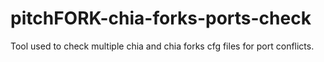 # pitchFORK-chia-forks-ports-check
Tool used to check multiple chia and chia forks cfg files for port conflicts.
